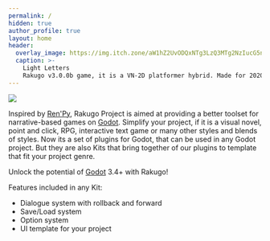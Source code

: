 ```yaml
---
permalink: /
hidden: true
author_profile: true
layout: home
header:
  overlay_image: https://img.itch.zone/aW1hZ2UvODQxNTg3LzQ3MTg2NzIucG5n/original/IWLcUQ.png
  caption: >-
    Light Letters
    Rakugo v3.0.0b game, it is a VN-2D platformer hybrid. Made for 2020 Yuri Game Jam.
---
```


![](../../new-website/assets/images/assets/logo.png)
<!-- 
![](https://img.itch.zone/aW1hZ2UvODQxNTg3LzQ3MTg2NzIucG5n/original/IWLcUQ.png)
***Light Letters***
*Rakugo v3.0.0b game, it is a VN-2D platformer hybrid. Made for 2020 Yuri Game Jam.*
 -->

Inspired by [Ren'Py], Rakugo Project is aimed at providing a better toolset for narrative-based games on [Godot].
Simplify your project, if it is a visual novel, point and click, RPG, interactive text game or many other styles and blends of styles.
Now its a set of plugins for Godot, that can be used in any Godot project.
But they are also Kits that bring together of our plugins to template that fit your project genre.

Unlock the potential of [Godot] 3.4+ with Rakugo!

Features included in any Kit:

- Dialogue system with rollback and forward
- Save/Load system
- Option system
- UI template for your project

<!-- 
...[and much, much more](/features/).

Read our [documentation](/RakugoDocs-new/) and [download Rakugo](/download/), free!
-->

[Ren'Py]: https://www.renpy.org
[Godot]: https://godotengine.org